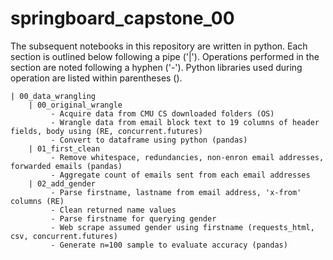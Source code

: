 # springboard_capstone_00
The subsequent notebooks in this repository are written in python. Each section is outlined below following a pipe ('|'). Operations performed in the section are noted following a hyphen ('-'). Python libraries used during operation are listed within parentheses (). 

    | 00_data_wrangling
        | 00_original_wrangle
		     - Acquire data from CMU CS downloaded folders (OS)
			 - Wrangle data from email block text to 19 columns of header fields, body using (RE, concurrent.futures)
			 - Convert to dataframe using python (pandas)
		| 01_first_clean
		     - Remove whitespace, redundancies, non-enron email addresses, forwarded emails (pandas)
			 - Aggregate count of emails sent from each email addresses
		| 02_add_gender
		     - Parse firstname, lastname from email address, 'x-from' columns (RE)
			 - Clean returned name values
			 - Parse firstname for querying gender
			 - Web scrape assumed gender using firstname (requests_html, csv, concurrent.futures)
			 - Generate n=100 sample to evaluate accuracy (pandas)
